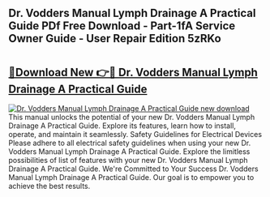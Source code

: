 ## Dr. Vodders Manual Lymph Drainage A Practical Guide PDf Free Download - Part-1fA Service Owner Guide - User Repair Edition 5zRKo

# <h2><a href="http://bc24744.oget.top/?id=Dr.+Vodders+Manual+Lymph+Drainage+A+Practical+Guide">🔗Download New 👉🔴 Dr. Vodders Manual Lymph Drainage A Practical Guide</a></h2>

[![Dr. Vodders Manual Lymph Drainage A Practical Guide new download](https://i.imgur.com/5g1atiW.png)](http://bc24744.oget.top/?id=Dr.+Vodders+Manual+Lymph+Drainage+A+Practical+Guide)
This manual unlocks the potential of your new Dr. Vodders Manual Lymph Drainage A Practical Guide. Explore its features, learn how to install, operate, and maintain it seamlessly. Safety Guidelines for Electrical Devices Please adhere to all electrical safety guidelines when using your new Dr. Vodders Manual Lymph Drainage A Practical Guide. Explore the limitless possibilities of list of features with your new Dr. Vodders Manual Lymph Drainage A Practical Guide. We're Committed to Your Success Dr. Vodders Manual Lymph Drainage A Practical Guide. Our goal is to empower you to achieve the best results.

